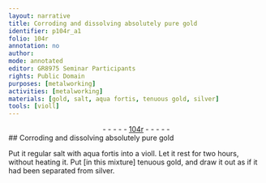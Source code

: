```yaml
---
layout: narrative
title: Corroding and dissolving absolutely pure gold
identifier: p104r_a1
folio: 104r
annotation: no
author:
mode: annotated
editor: GR8975 Seminar Participants
rights: Public Domain
purposes: [metalworking]
activities: [metalworking]
materials: [gold, salt, aqua fortis, tenuous gold, silver]
tools: [violl]
---
```


 <div class="folio" align="center">- - - - - <a href="http://gallica.bnf.fr/ark:/12148/btv1b10500001g/f213.image" target="_blank">104r</a> - - - - - </div>  
## Corroding and dissolving absolutely pure <span class="material">gold</span>

 
<span class="activity"></span>Put it regular <span class="material">salt</span> with <span class="material">aqua fortis</span> into a <span class="tool">violl</span>. Let it rest for two <span class="time">hours</span>, without heating it. Put [in this mixture] <span class="material">tenuous gold</span>, and draw it out as if it had been separated from <span class="material">silver</span>.
 